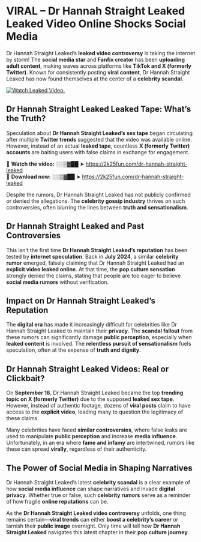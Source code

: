 # VIRAL – Dr Hannah Straight Leaked Leaked Video Online Shocks Social Media 

Dr Hannah Straight Leaked’s **leaked video controversy** is taking the internet by storm! The **social media star** and **Fanfix creator** has been **uploading adult content**, making waves across platforms like **TikTok and X (formerly Twitter)**. Known for consistently posting **viral content**, Dr Hannah Straight Leaked has now found themselves at the center of a **celebrity scandal**.  

[![Watch Leaked Video.](https://miro.medium.com/v2/resize:fit:828/format:webp/1*cilzJN44JGOrTw9NJCrNHA.gif "Watch Leaked Video")](https://2k25fun.com/dr-hannah-straight-leaked)

## **Dr Hannah Straight Leaked Leaked Tape: What’s the Truth?**  
Speculation about **Dr Hannah Straight Leaked’s sex tape** began circulating after multiple **Twitter trends** suggested that the video was available online. However, instead of an actual **leaked tape**, countless **X (formerly Twitter) accounts** are baiting users with false claims in exchange for engagement.  

🔹 **Watch the video:** ░░▒▓██ ➤ https://2k25fun.com/dr-hannah-straight-leaked  
🔹 **Download now:** ░░▒▓██ ➤ https://2k25fun.com/dr-hannah-straight-leaked  

Despite the rumors, Dr Hannah Straight Leaked has not publicly confirmed or denied the allegations. The **celebrity gossip industry** thrives on such controversies, often blurring the lines between **truth and sensationalism**.  

## **Dr Hannah Straight Leaked and Past Controversies**  
This isn’t the first time **Dr Hannah Straight Leaked’s reputation** has been tested by **internet speculation**. Back in **July 2024**, a similar **celebrity rumor** emerged, falsely claiming that Dr Hannah Straight Leaked had an **explicit video leaked online**. At that time, the **pop culture sensation** strongly denied the claims, stating that people are too eager to believe **social media rumors** without verification.  

## **Impact on Dr Hannah Straight Leaked’s Reputation**  
The **digital era** has made it increasingly difficult for celebrities like Dr Hannah Straight Leaked to maintain their **privacy**. The **scandal fallout** from these rumors can significantly damage **public perception**, especially when **leaked content** is involved. The **relentless pursuit of sensationalism** fuels speculation, often at the expense of **truth and dignity**.  

## **Dr Hannah Straight Leaked Videos: Real or Clickbait?**  
On **September 16**, Dr Hannah Straight Leaked became the top **trending topic on X (formerly Twitter)** due to the supposed **leaked sex tape**. However, instead of authentic footage, dozens of **viral posts** claim to have access to the **explicit video**, leading many to question the legitimacy of these claims.  

Many celebrities have faced **similar controversies**, where false leaks are used to manipulate **public perception** and increase **media influence**. Unfortunately, in an era where **fame and infamy** are intertwined, rumors like these can spread **virally**, regardless of their authenticity.  

## **The Power of Social Media in Shaping Narratives**  
Dr Hannah Straight Leaked’s latest **celebrity scandal** is a clear example of how **social media influence** can shape narratives and invade **digital privacy**. Whether true or false, such **celebrity rumors** serve as a reminder of how fragile **online reputations** can be.  

As the **Dr Hannah Straight Leaked video controversy** unfolds, one thing remains certain—**viral trends** can either **boost a celebrity’s career** or tarnish their **public image** overnight. Only time will tell how **Dr Hannah Straight Leaked** navigates this latest chapter in their **pop culture journey**. 